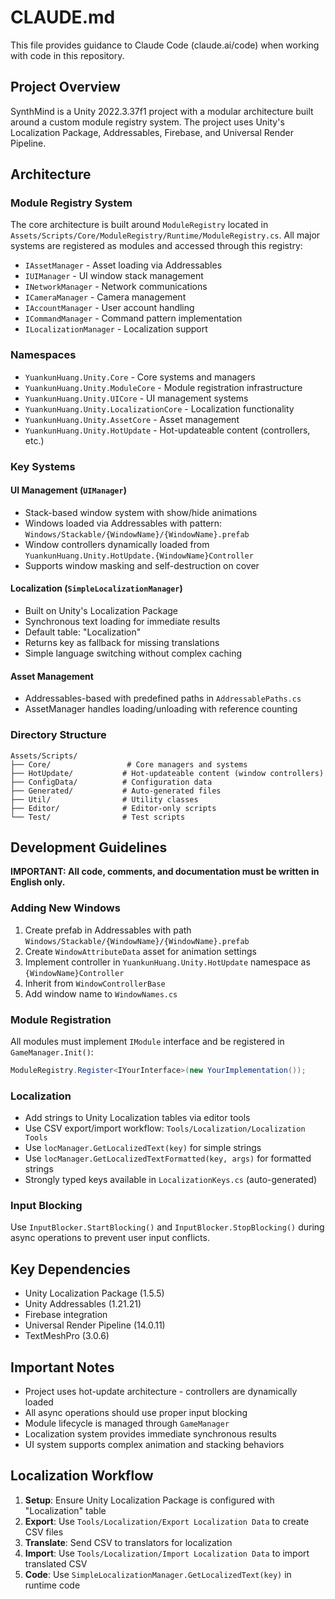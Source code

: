 # CLAUDE.md

This file provides guidance to Claude Code (claude.ai/code) when working with code in this repository.

## Project Overview

SynthMind is a Unity 2022.3.37f1 project with a modular architecture built around a custom module registry system. The project uses Unity's Localization Package, Addressables, Firebase, and Universal Render Pipeline.

## Architecture

### Module Registry System
The core architecture is built around `ModuleRegistry` located in `Assets/Scripts/Core/ModuleRegistry/Runtime/ModuleRegistry.cs`. All major systems are registered as modules and accessed through this registry:

- `IAssetManager` - Asset loading via Addressables
- `IUIManager` - UI window stack management
- `INetworkManager` - Network communications
- `ICameraManager` - Camera management
- `IAccountManager` - User account handling
- `ICommandManager` - Command pattern implementation
- `ILocalizationManager` - Localization support

### Namespaces
- `YuankunHuang.Unity.Core` - Core systems and managers
- `YuankunHuang.Unity.ModuleCore` - Module registration infrastructure
- `YuankunHuang.Unity.UICore` - UI management systems
- `YuankunHuang.Unity.LocalizationCore` - Localization functionality
- `YuankunHuang.Unity.AssetCore` - Asset management
- `YuankunHuang.Unity.HotUpdate` - Hot-updateable content (controllers, etc.)

### Key Systems

#### UI Management (`UIManager`)
- Stack-based window system with show/hide animations
- Windows loaded via Addressables with pattern: `Windows/Stackable/{WindowName}/{WindowName}.prefab`
- Window controllers dynamically loaded from `YuankunHuang.Unity.HotUpdate.{WindowName}Controller`
- Supports window masking and self-destruction on cover

#### Localization (`SimpleLocalizationManager`)
- Built on Unity's Localization Package
- Synchronous text loading for immediate results
- Default table: "Localization"
- Returns key as fallback for missing translations
- Simple language switching without complex caching

#### Asset Management
- Addressables-based with predefined paths in `AddressablePaths.cs`
- AssetManager handles loading/unloading with reference counting

### Directory Structure
```
Assets/Scripts/
├── Core/                 # Core managers and systems
├── HotUpdate/           # Hot-updateable content (window controllers)
├── ConfigData/          # Configuration data
├── Generated/           # Auto-generated files
├── Util/                # Utility classes
├── Editor/              # Editor-only scripts
└── Test/                # Test scripts
```

## Development Guidelines

**IMPORTANT: All code, comments, and documentation must be written in English only.**

### Adding New Windows
1. Create prefab in Addressables with path `Windows/Stackable/{WindowName}/{WindowName}.prefab`
2. Create `WindowAttributeData` asset for animation settings
3. Implement controller in `YuankunHuang.Unity.HotUpdate` namespace as `{WindowName}Controller`
4. Inherit from `WindowControllerBase`
5. Add window name to `WindowNames.cs`

### Module Registration
All modules must implement `IModule` interface and be registered in `GameManager.Init()`:
```csharp
ModuleRegistry.Register<IYourInterface>(new YourImplementation());
```

### Localization
- Add strings to Unity Localization tables via editor tools
- Use CSV export/import workflow: `Tools/Localization/Localization Tools`
- Use `locManager.GetLocalizedText(key)` for simple strings
- Use `locManager.GetLocalizedTextFormatted(key, args)` for formatted strings
- Strongly typed keys available in `LocalizationKeys.cs` (auto-generated)

### Input Blocking
Use `InputBlocker.StartBlocking()` and `InputBlocker.StopBlocking()` during async operations to prevent user input conflicts.

## Key Dependencies
- Unity Localization Package (1.5.5)
- Unity Addressables (1.21.21)
- Firebase integration
- Universal Render Pipeline (14.0.11)
- TextMeshPro (3.0.6)

## Important Notes
- Project uses hot-update architecture - controllers are dynamically loaded
- All async operations should use proper input blocking
- Module lifecycle is managed through `GameManager`
- Localization system provides immediate synchronous results
- UI system supports complex animation and stacking behaviors

## Localization Workflow
1. **Setup**: Ensure Unity Localization Package is configured with "Localization" table
2. **Export**: Use `Tools/Localization/Export Localization Data` to create CSV files
3. **Translate**: Send CSV to translators for localization
4. **Import**: Use `Tools/Localization/Import Localization Data` to import translated CSV
5. **Code**: Use `SimpleLocalizationManager.GetLocalizedText(key)` in runtime code